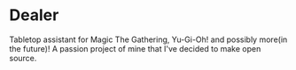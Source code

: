 # Dealer
Tabletop assistant for Magic The Gathering, Yu-Gi-Oh! and possibly more(in the future)! A passion project of mine that I've decided to make open source.
